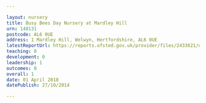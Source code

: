 ```yaml
---

layout: nursery
title: Busy Bees Day Nursery at Mardley Hill
urn: 148131
postcode: AL6 0UE
address: 1 Mardley Hill, Welwyn, Hertfordshire, AL6 0UE
latestReportUrl: https://reports.ofsted.gov.uk/provider/files/2433621/urn/148131.pdf
teaching: 0
development: 0
leadership: 1
outcomes: 0
overall: 1
date: 01 April 2018 
datePublish: 27/10/2014

---
```

